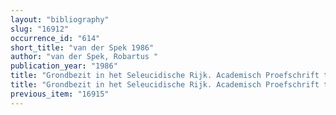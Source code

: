 ```yaml
---
layout: "bibliography"
slug: "16912"
occurrence_id: "614"
short_title: "van der Spek 1986"
author: "van der Spek, Robartus "
publication_year: "1986"
title: "Grondbezit in het Seleucidische Rijk. Academisch Proefschrift ter verkrijging van de graad van Doctor in de Letteren aan de Vrije Universiteit te Amsterdam"
title: "Grondbezit in het Seleucidische Rijk. Academisch Proefschrift ter verkrijging van de graad van Doctor in de Letteren aan de Vrije Universiteit te Amsterdam"
previous_item: "16915"
---
```

